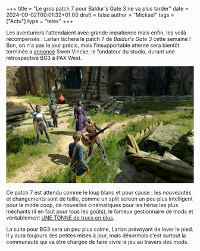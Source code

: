 +++
title = "Le gros patch 7 pour Baldur's Gate 3 ne va plus tarder"
date = 2024-09-02T00:01:32+01:00
draft = false
author = "Mickael"
tags = ["Actu"]
type = "telex"
+++

Les aventuriers l'attendaient avec grande impatience mais enfin, les voilà récompensés : Larian lâchera le patch 7 de *Baldur's Gate 3* cette semaine ! Bon, on n'a pas le jour précis, mais l'insupportable attente sera bientôt terminée a [annoncé](https://www.youtube.com/watch?v=gVIYrwn6y9c) Swen Vincke, le fondateur du studio, durant une rétrospective BG3 à PAX West.

![Baldur's Gate 3](bg3.jpg "C'est la fête !")

Ce patch 7 est attendu comme le loup blanc et pour cause : les nouveautés et changements sont de taille, comme un split screen un peu plus intelligent pour le mode coop, de nouvelles cinématiques pour les héros les plus méchants (il en faut pour tous les goûts), le fameux gestionnaire de mods et véritablement [UNE TONNE de trucs en plus](https://baldursgate3.game/news/closed-beta-delay-patch-7-highlights_120).

La suite pour BG3 sera un peu plus calme, Larian prévoyant de lever le pied. Il y aura toujours des petites mises à jour, mais désormais c'est surtout la communauté qui va être chargée de faire vivre le jeu au travers des mods.